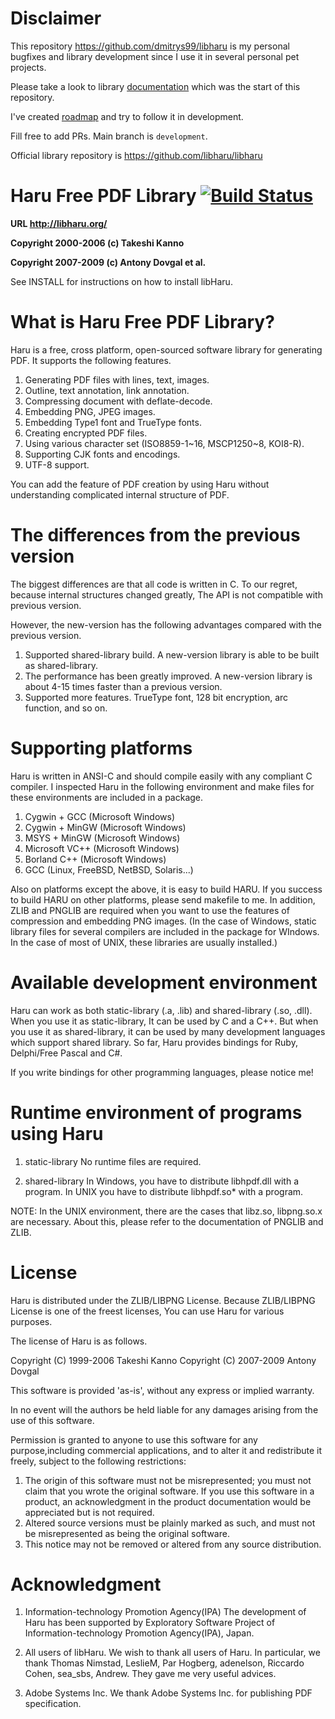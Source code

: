 # Disclaimer

This repository https://github.com/dmitrys99/libharu is my personal bugfixes and library development since I use it in several personal pet projects.

Please take a look to library [documentation](https://dmitrys99.github.io/libharu-dox/index.html) which was the start of this repository.

I've created [roadmap](https://dmitrys99.github.io/libharu-dox/roadmap.html) and try to follow it in development.

Fill free to add PRs. Main branch is `development`.

Official library repository is https://github.com/libharu/libharu

# Haru Free PDF Library [![Build Status](https://github.com/libharu/libharu/actions/workflows/cmake.yml/badge.svg)](https://github.com/libharu/libharu/actions/workflows/cmake.yml)

  **URL http://libharu.org/**

  **Copyright 2000-2006 (c) Takeshi Kanno**

  **Copyright 2007-2009 (c) Antony Dovgal et al.**

See INSTALL for instructions on how to install libHaru.


# What is Haru Free PDF Library?

Haru is a free, cross platform, open-sourced software library for generating 
PDF. It supports the following features.

   1. Generating PDF files with lines, text, images.
   2. Outline, text annotation, link annotation.
   3. Compressing document with deflate-decode.
   4. Embedding PNG, JPEG images.
   5. Embedding Type1 font and TrueType fonts.
   6. Creating encrypted PDF files.
   7. Using various character set (ISO8859-1\~16, MSCP1250\~8, KOI8-R).
   8. Supporting CJK fonts and encodings.
   9. UTF-8 support.

You can add the feature of PDF creation by using Haru without understanding 
complicated internal structure of PDF.


# The differences from the previous version 


The biggest differences are that all code is written in C. 
To our regret, because internal structures changed greatly, The API is not 
compatible with previous version.

However, the new-version has the following advantages compared with the 
previous version.

 1. Supported shared-library build.
    A new-version library is able to be built as shared-library.
 2. The performance has been greatly improved.
    A new-version library is about 4-15 times faster than a previous version. 
 3. Supported more features.
    TrueType font, 128 bit encryption, arc function, and so on.


# Supporting platforms

Haru is written in ANSI-C and should compile easily with any compliant C 
compiler.
I inspected Haru in the following environment and make files for these 
environments are included in a package.

   1. Cygwin + GCC (Microsoft Windows)
   2. Cygwin + MinGW (Microsoft Windows)
   3. MSYS + MinGW (Microsoft Windows)
   3. Microsoft VC++ (Microsoft Windows)
   4. Borland C++ (Microsoft Windows)
   5. GCC (Linux, FreeBSD, NetBSD, Solaris...)

Also on platforms except the above, it is easy to build HARU. If you success to build HARU on other platforms, please send makefile to me.
In addition, ZLIB and PNGLIB are required when you want to use the features of 
compression and embedding PNG images. (In the case of Windows, static library 
files for several compilers are included in the package for WIndows.  In the 
case of  most of UNIX, these libraries are usually installed.)


# Available development environment

Haru can work as both static-library (.a, .lib) and shared-library (.so, .dll).
When you use it as static-library, It can be used by C and a C++.
But when you use it as shared-library, it can be used by many development 
languages which support shared library.
So far, Haru provides bindings for Ruby, Delphi/Free Pascal and C#.

If you write bindings for other programming languages, please notice me!


# Runtime environment of programs using Haru

1. static-library
   No runtime files are required.

2. shared-library
   In Windows, you have to distribute libhpdf.dll with a program. In UNIX you 
   have to distribute libhpdf.so* with a program.



NOTE:
In the UNIX environment, there are the cases that libz.so, libpng.so.x are 
necessary. About this, please refer to the documentation of PNGLIB and ZLIB.


# License

Haru is distributed under the ZLIB/LIBPNG License. Because ZLIB/LIBPNG License 
is one of the freest licenses, You can use Haru for various purposes.

The license of Haru is as follows.

Copyright (C) 1999-2006 Takeshi Kanno
Copyright (C) 2007-2009 Antony Dovgal

This software is provided 'as-is', without any express or implied warranty.

In no event will the authors be held liable for any damages arising from the 
use of this software.

Permission is granted to anyone to use this software for any purpose,including 
commercial applications, and to alter it and redistribute it freely, subject 
to the following restrictions:

 1. The origin of this software must not be misrepresented; you must not claim 
    that you wrote the original software. If you use this software in a 
    product, an acknowledgment in the product documentation would be 
    appreciated but is not required.
 2. Altered source versions must be plainly marked as such, and must not be 
    misrepresented as being the original software.
 3. This notice may not be removed or altered from any source distribution.



# Acknowledgment

1. Information-technology Promotion Agency(IPA)
   The development of Haru has been supported by Exploratory Software Project 
   of Information-technology Promotion Agency(IPA), Japan. 

2. All users of libHaru.
   We wish to thank all users of Haru.
   In particular, we thank Thomas Nimstad, LeslieM, Par Hogberg, adenelson, 
   Riccardo Cohen, sea_sbs, Andrew. 
   They gave me very useful advices.

3. Adobe Systems Inc.
   We thank Adobe Systems Inc. for publishing PDF specification.
